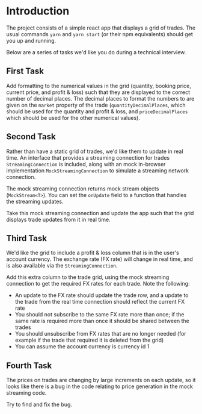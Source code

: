 # Introduction

The project consists of a simple react app that displays a grid of trades. The usual commands 
`yarn` and `yarn start` (or their npm equivalents) should get you up and running.

Below are a series of tasks we'd like you do during a technical interview.

## First Task

Add formatting to the numerical values in the grid (quantity, booking price, current price, and 
profit & loss) such that they are displayed to the correct number of decimal places. The decimal
places to format the numbers to are given on the `market` property of the trade 
(`quantityDecimalPlaces`, which should be used for the quantity and profit & loss, and 
`priceDecimalPlaces` which should be used for the other numerical values).

## Second Task

Rather than have a static grid of trades, we'd like them to update in real time. An interface
that provides a streaming connection for trades `StreamingConnection` is included, along with an mock in-browser
implementation `MockStreamingConnection` to simulate a streaming network connection.

The mock streaming connection returns mock stream objects (`MockStream<T>`). You can set the `onUpdate` field 
to a function that handles the streaming updates.

Take this mock streaming connection and update the app such that the grid displays trade updates from it in real time.

## Third Task

We'd like the grid to include a profit & loss column that is in the user's account currency.
The exchange rate (FX rate) will change in real time, and is also available via the `StreamingConnection`.

Add this extra column to the trade grid, using the mock streaming connection to get the required FX rates for each trade.
Note the following:

* An update to the FX rate should update the trade row, and a update to the trade from the real time connection should reflect the current FX rate
* You should not subscribe to the same FX rate more than once; if the same rate is required more than once it should be shared between the trades
* You should unsubscribe from FX rates that are no longer needed (for example if the trade that required it is deleted from the grid)
* You can assume the account currency is currency id 1

## Fourth Task

The prices on trades are changing by large increments on each update, so it looks like there is a bug in the code 
relating to price generation in the mock streaming code.

Try to find and fix the bug.